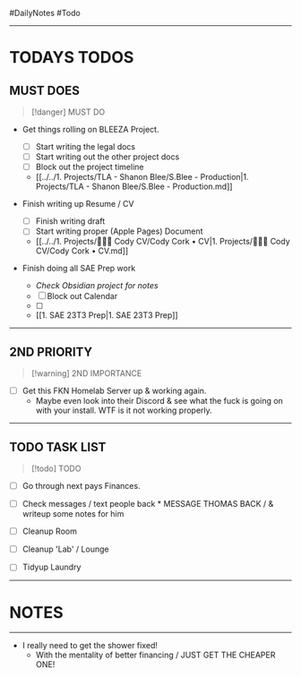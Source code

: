 #DailyNotes #Todo 
- - -
# TODAYS TODOS

## MUST DOES
>[!danger] MUST DO

* Get things rolling on BLEEZA Project.
  - [ ] Start writing the legal docs
  - [ ] Start writing out the other project docs
  - [ ] Block out the project timeline
  * [[../../1. Projects/TLA - Shanon Blee/S.Blee - Production|1. Projects/TLA - Shanon Blee/S.Blee - Production.md]]
    
* Finish writing up Resume / CV
  - [ ] Finish writing draft
  - [ ] Start writing proper (Apple Pages) Document
  * [[../../1. Projects/👨🏽‍💻 Cody CV/Cody Cork • CV|1. Projects/👨🏽‍💻 Cody CV/Cody Cork • CV.md]]
    

* Finish doing all SAE Prep work
  * *Check Obsidian project for notes*
  - [ ] Block out Calendar
  - [ ] 
  * [[1. SAE 23T3 Prep|1. SAE 23T3 Prep]]

- - -
## 2ND PRIORITY
>[!warning] 2ND IMPORTANCE

- [ ] Get this FKN Homelab Server up & working again.
    * Maybe even look into their Discord & see what the fuck is going on with your install. WTF is it not working properly.
    
    

- - -
## TODO TASK LIST
>[!todo] TODO

- [ ] Go through next pays Finances.
- [ ] Check messages / text people back
        * MESSAGE THOMAS BACK / & writeup some notes for him
- [ ] Cleanup Room
- [ ] Cleanup 'Lab' / Lounge
- [ ] Tidyup Laundry



- - -
# NOTES
- - -
* I really need to get the shower fixed!
  - With the mentality of better financing / JUST GET THE CHEAPER ONE!
  

